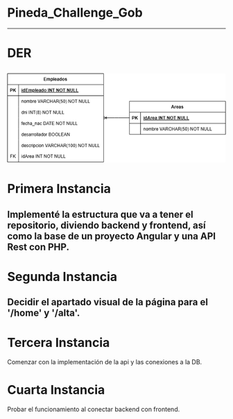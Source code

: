 # Pineda_Challenge_Gob
---
# DER
![DER](assets/challenge.png)
---
# Primera Instancia
Implementé la estructura que va a tener el repositorio, diviendo backend y frontend, así como la base de un proyecto Angular y una API Rest con PHP.
---
# Segunda Instancia
Decidir el apartado visual de la página para el '/home' y '/alta'.
---
# Tercera Instancia
Comenzar con la implementación de la api y las conexiones a la DB.

# Cuarta Instancia
Probar el funcionamiento al conectar backend con frontend.